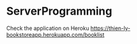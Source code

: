 # ServerProgramming
Check the application on Heroku https://thien-ly-bookstoreapp.herokuapp.com/booklist
